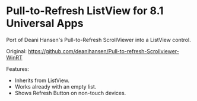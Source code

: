 # Pull-to-Refresh ListView for 8.1 Universal Apps
Port of Deani Hansen's Pull-to-Refresh ScrollViewer into a ListView control.

Original: https://github.com/deanihansen/Pull-to-refresh-Scrollviewer-WinRT

Features:
* Inherits from ListView.
* Works already with an empty list.
* Shows Refresh Button on non-touch devices.

